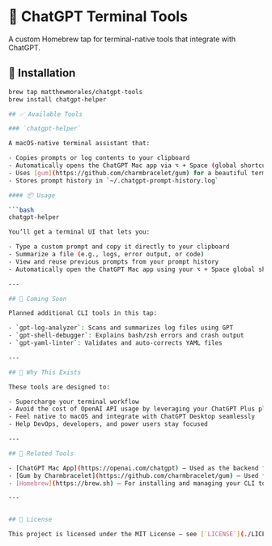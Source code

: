 # 🧠 ChatGPT Terminal Tools

A custom Homebrew tap for terminal-native tools that integrate with ChatGPT.

## 🚀 Installation

```bash
brew tap matthewmorales/chatgpt-tools
brew install chatgpt-helper

## ✅ Available Tools

### `chatgpt-helper`

A macOS-native terminal assistant that:

- Copies prompts or log contents to your clipboard
- Automatically opens the ChatGPT Mac app via ⌥ + Space (global shortcut)
- Uses [gum](https://github.com/charmbracelet/gum) for a beautiful terminal UI
- Stores prompt history in `~/.chatgpt-prompt-history.log`

#### 📦 Usage

```bash
chatgpt-helper

You’ll get a terminal UI that lets you:

- Type a custom prompt and copy it directly to your clipboard
- Summarize a file (e.g., logs, error output, or code)
- View and reuse previous prompts from your prompt history
- Automatically open the ChatGPT Mac app using your ⌥ + Space global shortcut

---

## 🧰 Coming Soon

Planned additional CLI tools in this tap:

- `gpt-log-analyzer`: Scans and summarizes log files using GPT
- `gpt-shell-debugger`: Explains bash/zsh errors and crash output
- `gpt-yaml-linter`: Validates and auto-corrects YAML files

---

## 🧠 Why This Exists

These tools are designed to:

- Supercharge your terminal workflow
- Avoid the cost of OpenAI API usage by leveraging your ChatGPT Plus plan
- Feel native to macOS and integrate with ChatGPT Desktop seamlessly
- Help DevOps, developers, and power users stay focused

---

## 🔗 Related Tools

- [ChatGPT Mac App](https://openai.com/chatgpt) — Used as the backend for this assistant
- [Gum by Charmbracelet](https://github.com/charmbracelet/gum) — Used for interactive terminal UI
- [Homebrew](https://brew.sh) — For installing and managing your CLI tools

---


## 📝 License

This project is licensed under the MIT License — see [`LICENSE`](./LICENSE) for details.
